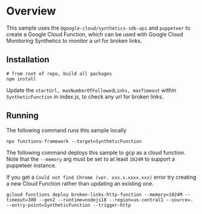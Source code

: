 # Overview

This sample uses the `@google-cloud/synthetics-sdk-api` and `puppeteer` to create a Google Cloud Function, which can be used with Google Cloud Monitoring Synthetics to monitor a url for broken links.

## Installation

```
# from root of repo, build all packages
npm install
```

Update the `startUrl, maxNumberOfFollowedLinks, maxTimeout` within `SyntheticFunction` in index.js, to check any url for broken links.

## Running

The following command runs this sample locally

```
npx functions-framework --target=SyntheticFunction
```

The following command deploys this sample to gcp as a cloud function.
Note that the `--memory` arg must be set to at least `1024M` to support a puppeteer instance.

If you get a `Could not find Chrome (ver. xxx.x.xxxx.xxx)` error try creating a new Cloud Function rather than updating an existing one.

```
gcloud functions deploy broken-links-http-function --memory=1024M --timeout=300 --gen2 --runtime=nodejs18 --region=us-central1 --source=. --entry-point=SyntheticFunction --trigger-http
```
